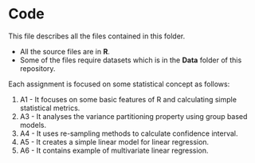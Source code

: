 # Code

This file describes all the files contained in this folder.

* All the source files are in **R**.
* Some of the files require datasets which is in the **Data** folder of this repository.

Each assignment is focused on some statistical concept as follows:

1. A1 - It focuses on some basic features of R and calculating simple statistical metrics.
2. A3 - It analyses the variance partitioning property using group based models.
3. A4 - It uses re-sampling methods to calculate confidence interval.
4. A5 - It creates a simple linear model for linear regression.
5. A6 - It contains example of multivariate linear regression.